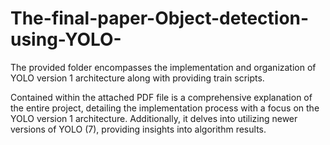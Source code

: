# The-final-paper-Object-detection-using-YOLO-
The provided folder encompasses the implementation and organization of YOLO version 1 architecture along with providing train scripts.

Contained within the attached PDF file is a comprehensive explanation of the entire project, detailing the implementation process with a focus on the YOLO version 1 architecture. Additionally, it delves into utilizing newer versions of YOLO (7), providing insights into algorithm results.
